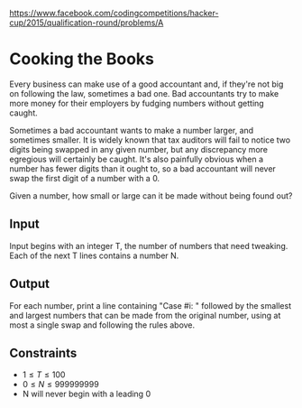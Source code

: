 https://www.facebook.com/codingcompetitions/hacker-cup/2015/qualification-round/problems/A

# Cooking the Books

Every business can make use of a good accountant and, if they're not big on
following the law, sometimes a bad one. Bad accountants try to make more money
for their employers by fudging numbers without getting caught.

Sometimes a bad accountant wants to make a number larger, and sometimes
smaller. It is widely known that tax auditors will fail to notice two digits
being swapped in any given number, but any discrepancy more egregious will
certainly be caught. It's also painfully obvious when a number has fewer digits
than it ought to, so a bad accountant will never swap the first digit of a
number with a 0.

Given a number, how small or large can it be made without being found out?

## Input

Input begins with an integer T, the number of numbers that need tweaking. Each
of the next T lines contains a number N.

## Output

For each number, print a line containing "Case #i: " followed by the smallest
and largest numbers that can be made from the original number, using at most a
single swap and following the rules above.

## Constraints

- $1 \leq T \leq 100$
- $0 \leq N \leq 999999999$
- N will never begin with a leading 0
